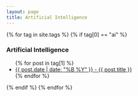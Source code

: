 ```yaml
---
layout: page
title: Artificial Intelligence
---
```


{% for tag in site.tags %}
  {% if tag[0] == "ai" %}
  <h3>Artificial Intelligence</h3>
  <ul>
    {% for post in tag[1] %}
      <li><a href="{{ post.url }}">{{ post.date | date: "%B %Y" }} - {{ post.title }}</a></li>
    {% endfor %}
  </ul>
  {% endif %}
{% endfor %}

